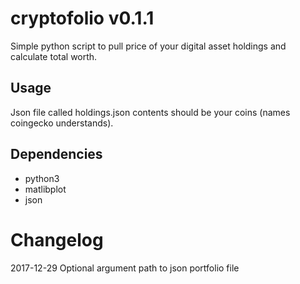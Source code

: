 # cryptofolio v0.1.1

Simple python script to pull price of your digital asset holdings and calculate total worth.

## Usage

Json file called holdings.json contents should be your coins (names coingecko understands).

## Dependencies

* python3
* matlibplot
* json

# Changelog

2017-12-29 Optional argument path to json portfolio file
